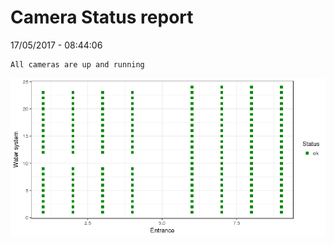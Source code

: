 Camera Status report
================
17/05/2017 - 08:44:06

    All cameras are up and running

![](camreport_files/figure-markdown_github/unnamed-chunk-2-1.png)
